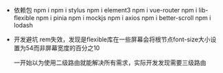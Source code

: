 - 依赖包
    npm i
    npm i stylus 
    npm i element3 
    npm i vue-router
    npm i lib-flexible
    npm i pinia
    npm i mockjs
    npm i axios
    npm i better-scroll
    npm i lodash


- 开发避坑
    rem失效，发现是flexible库在一些屏幕会将根节点font-size大小设置为54而非屏幕宽度的百分之10

    一开始以为使用二级路由就能解决所有需求，实际开发发现需要三级路由


